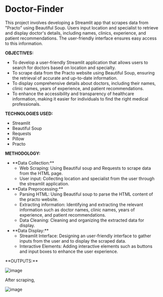 # Doctor-Finder
  This project involves developing a Streamlit app that scrapes data from "Practo" using Beautiful Soup. Users input location and specialist to retrieve and display doctor's details, including names, clinics, experience, and patient recommendations. The user-friendly interface ensures easy access to this information.

**OBJECTIVES:**
<ul>
  <li>To develop a user-friendly Streamlit application that allows users to search for doctors based on location and specialty.</li>
  <li>To scrape data from the Practo website using Beautiful Soup, ensuring the retrieval of accurate and up-to-date information.</li>
  <li>To display comprehensive details about doctors, including their names, clinic names, years of experience, and patient recommendations.</li>
  <li>To enhance the accessibility and transparency of healthcare information, making it easier for individuals to find the right medical professionals.</li></ul>

**TECHNOLOGIES USED:**
<ul>
  <li>Streamlit</li>
  <li>Beautiful Soup</li>
  <li>Requests</li>
  <li>Pillow</li>
  <li>Practo</li></ul>
  
**METHODOLOGY:**
<ul>
<li>**Data Collection:**
    <ul><li>Web Scraping: Using Beautiful soup and Requests to scrape data from the HTML page.</li>
    <li>User input: Collecting location and specialist from the user through the streamlit application.</li></ul>

<li>**Data Preprocessing:**
    <ul><li>Parsing HTML: Using Beautiful soup to parse the HTML content of the practo website.</li>
    <li>Extracting information: Identifying and extracting the relevant information such as doctor names, clinic names, years of experience, and patient recommendations.</li>
    <li>Data Cleaning: Cleaning and organizing the extracted data for display.</li></ul>

<li>**Data Display:**
    <ul><li>Streamlit Interface: Designing an user-friendly interface to gather inputs    from the user and to display the scraped data.</li>
    <li>Interactive Elements: Adding interactive elements such as buttons and input boxes to enhance the user experience.</li></ul>
</ul>
  **OUTPUTS:**
  
![image](https://github.com/user-attachments/assets/81e9da5a-d594-4a64-bc25-4321b99c9462)

After scraping,

![image](https://github.com/user-attachments/assets/4e74d1ac-49ee-478c-8487-d3fdbfc8bd20)


